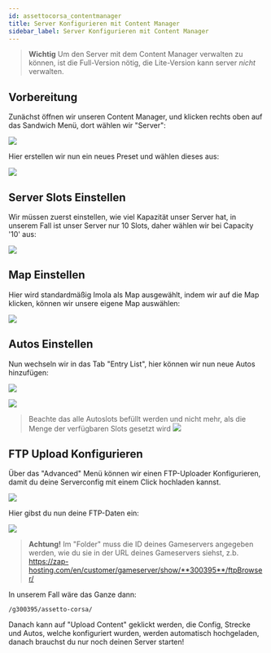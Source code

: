 ```yaml
---
id: assettocorsa_contentmanager
title: Server Konfigurieren mit Content Manager
sidebar_label: Server Konfigurieren mit Content Manager
---
```


> **Wichtig** 
> Um den Server mit dem Content Manager verwalten zu können, ist die Full-Version nötig, die Lite-Version kann server *nicht* verwalten.

## Vorbereitung

Zunächst öffnen wir unseren Content Manager, und klicken rechts oben auf das Sandwich Menü, dort wählen wir "Server":

![](https://screensaver01.zap-hosting.com/index.php/s/BDGw7TkYT286qgF/preview)

Hier erstellen wir nun ein neues Preset und wählen dieses aus:

![](https://screensaver01.zap-hosting.com/index.php/s/dG7AsDiRKDzDCkn/preview)

## Server Slots Einstellen

Wir müssen zuerst einstellen, wie viel Kapazität unser Server hat, in unserem Fall ist unser Server nur 10 Slots, daher wählen wir bei Capacity '10' aus:

![](https://screensaver01.zap-hosting.com/index.php/s/H44SCCYFgRPeasG/preview)

## Map Einstellen

Hier wird standardmäßig Imola als Map ausgewählt, indem wir auf die Map klicken, können wir unsere eigene Map auswählen:

![](https://screensaver01.zap-hosting.com/index.php/s/RcjefNi3Xi4emZR/preview)


## Autos Einstellen

Nun wechseln wir in das Tab "Entry List", hier können wir nun neue Autos hinzufügen:

![](https://screensaver01.zap-hosting.com/index.php/s/HnHL2s6yTXb2aCn/preview)

![](https://screensaver01.zap-hosting.com/index.php/s/R5KpGwAEAm8La2J/preview)


> Beachte das alle Autoslots befüllt werden und nicht mehr, als die Menge der verfügbaren Slots gesetzt wird
> ![](https://screensaver01.zap-hosting.com/index.php/s/RcJpb7MSd65zLf7/preview)

## FTP Upload Konfigurieren

Über das "Advanced" Menü können wir einen FTP-Uploader Konfigurieren, damit du deine Serverconfig mit einem Click hochladen kannst.

![](https://screensaver01.zap-hosting.com/index.php/s/iXxYFoZ46TKnAeg/preview)

Hier gibst du nun deine FTP-Daten ein:

![](https://screensaver01.zap-hosting.com/index.php/s/oqXLoZBQJdSjxCL/preview)


> **Achtung!** Im "Folder" muss die ID deines Gameservers angegeben werden, wie du sie in der URL deines Gameservers siehst, z.b. 
> https://zap-hosting.com/en/customer/gameserver/show/**300395**/ftpBrowser/

In unserem Fall wäre das Ganze dann:

```
/g300395/assetto-corsa/
```

Danach kann auf "Upload Content" geklickt werden, die Config, Strecke und Autos, welche konfiguriert wurden, werden automatisch hochgeladen, danach brauchst du nur noch deinen Server starten!